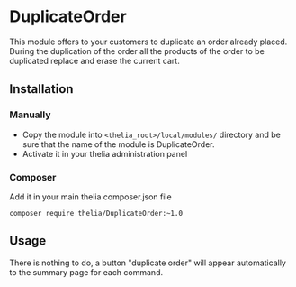 # DuplicateOrder

This module offers to your customers to duplicate an order already placed.
During the duplication of the order all the products of the order to be duplicated replace and erase the current cart.

## Installation

### Manually

* Copy the module into ```<thelia_root>/local/modules/``` directory and be sure that the name of the module is DuplicateOrder.
* Activate it in your thelia administration panel

### Composer

Add it in your main thelia composer.json file

```
composer require thelia/DuplicateOrder:~1.0
```

## Usage

There is nothing to do, a button "duplicate order" will appear automatically to the summary page for each command.
